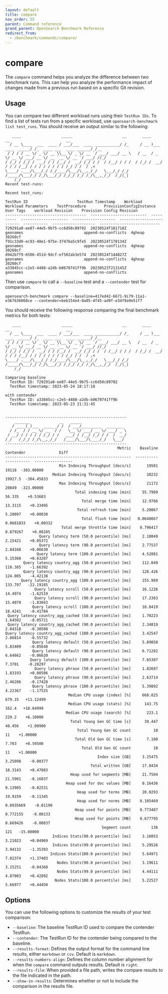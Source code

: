 ```yaml
---
layout: default
title: compare
nav_order: 55
parent: Command reference
grand_parent: OpenSearch Benchmark Reference
redirect_from: 
  - /benchmark/commands/compare/
---
```


<!-- vale off -->
# compare
<!-- vale on -->

The `compare` command helps you analyze the difference between two benchmark runs. This can help you analyze the performance impact of changes made from a previous run based on a specific Git revision. 

## Usage

You can compare two different workload runs using their `TestRun IDs`. To find a list of tests run from a specific workload, use `opensearch-benchmark list test_runs`. You should receive an output similar to the following: 


```
   ____                  _____                      __       ____                  __                         __
  / __ \____  ___  ____ / ___/___  ____ ___________/ /_     / __ )___  ____  _____/ /_  ____ ___  ____ ______/ /__
 / / / / __ \/ _ \/ __ \\__ \/ _ \/ __ `/ ___/ ___/ __ \   / __  / _ \/ __ \/ ___/ __ \/ __ `__ \/ __ `/ ___/ //_/
/ /_/ / /_/ /  __/ / / /__/ /  __/ /_/ / /  / /__/ / / /  / /_/ /  __/ / / / /__/ / / / / / / / / /_/ / /  / ,<
\____/ .___/\___/_/ /_/____/\___/\__,_/_/   \___/_/ /_/  /_____/\___/_/ /_/\___/_/ /_/_/ /_/ /_/\__,_/_/  /_/|_|
    /_/
Recent test-runs:

Recent test_runs:

TestRun ID                      TestRun Timestamp    Workload    Workload Parameters    TestProcedure        ProvisionConfigInstance    User Tags    workload Revision    Provision Config Revision
------------------------------------  -------------------------  ----------  ---------------------  -------------------  -------------------------  -----------  -------------------  ---------------------------
729291a0-ee87-44e5-9b75-cc6d50c89702  20230524T181718Z           geonames                           append-no-conflicts  4gheap                                  30260cf
f91c33d0-ec93-48e1-975e-37476a5c9fe5  20230524T170134Z           geonames                           append-no-conflicts  4gheap                                  30260cf
d942b7f9-6506-451d-9dcf-ef502ab3e574  20230524T144827Z           geonames                           append-no-conflicts  4gheap                                  30260cf
a33845cc-c2e5-4488-a2db-b0670741ff9b  20230523T213145Z           geonames                           append-no-conflicts  

```

Then use `compare` to call a `--baseline` test and a  `--contender` test for comparison.

```
opensearch-benchmark compare --baseline=417ed42-6671-9i79-11a1-e367636068ce --contender=beb154e4-0a05-4f45-ad9f-e34f9a9e51f7
```

You should receive the following response comparing the final benchmark metrics for both tests:

```
   ____                  _____                      __       ____                  __                         __
  / __ \____  ___  ____ / ___/___  ____ ___________/ /_     / __ )___  ____  _____/ /_  ____ ___  ____ ______/ /__
 / / / / __ \/ _ \/ __ \\__ \/ _ \/ __ `/ ___/ ___/ __ \   / __  / _ \/ __ \/ ___/ __ \/ __ `__ \/ __ `/ ___/ //_/
/ /_/ / /_/ /  __/ / / /__/ /  __/ /_/ / /  / /__/ / / /  / /_/ /  __/ / / / /__/ / / / / / / / / /_/ / /  / ,<
\____/ .___/\___/_/ /_/____/\___/\__,_/_/   \___/_/ /_/  /_____/\___/_/ /_/\___/_/ /_/_/ /_/ /_/\__,_/_/  /_/|_|
    /_/

Comparing baseline
  TestRun ID: 729291a0-ee87-44e5-9b75-cc6d50c89702
  TestRun timestamp: 2023-05-24 18:17:18 

with contender
  TestRun ID: a33845cc-c2e5-4488-a2db-b0670741ff9b
  TestRun timestamp: 2023-05-23 21:31:45


------------------------------------------------------
    _______             __   _____
   / ____(_)___  ____ _/ /  / ___/_________  ________
  / /_  / / __ \/ __ `/ /   \__ \/ ___/ __ \/ ___/ _ \
 / __/ / / / / / /_/ / /   ___/ / /__/ /_/ / /  /  __/
/_/   /_/_/ /_/\__,_/_/   /____/\___/\____/_/   \___/
------------------------------------------------------
                                                  Metric    Baseline    Contender               Diff
--------------------------------------------------------  ----------  -----------  -----------------
                        Min Indexing Throughput [docs/s]       19501        19118  -383.00000
                     Median Indexing Throughput [docs/s]       20232      19927.5  -304.45833
                        Max Indexing Throughput [docs/s]       21172        20849  -323.00000
                               Total indexing time [min]     55.7989       56.335    +0.53603
                                  Total merge time [min]     12.9766      13.3115    +0.33495
                                Total refresh time [min]     5.20067      5.20097    +0.00030
                                  Total flush time [min]   0.0648667    0.0681833    +0.00332
                         Total merge throttle time [min]    0.796417     0.879267    +0.08285
               Query latency term (50.0 percentile) [ms]     2.10049      2.15421    +0.05372
               Query latency term (90.0 percentile) [ms]     2.77537      2.84168    +0.06630
              Query latency term (100.0 percentile) [ms]     4.52081      5.15368    +0.63287
        Query latency country_agg (50.0 percentile) [ms]     112.049      110.385    -1.66392
        Query latency country_agg (90.0 percentile) [ms]     128.426      124.005    -4.42138
       Query latency country_agg (100.0 percentile) [ms]     155.989      133.797   -22.19185
             Query latency scroll (50.0 percentile) [ms]     16.1226      14.4974    -1.62519
             Query latency scroll (90.0 percentile) [ms]     17.2383      15.4079    -1.83043
            Query latency scroll (100.0 percentile) [ms]     18.8419      18.4241    -0.41784
 Query latency country_agg_cached (50.0 percentile) [ms]     1.70223      1.64502    -0.05721
 Query latency country_agg_cached (90.0 percentile) [ms]     2.34819      2.04318    -0.30500
Query latency country_agg_cached (100.0 percentile) [ms]     3.42547      2.86814    -0.55732
            Query latency default (50.0 percentile) [ms]     5.89058      5.83409    -0.05648
            Query latency default (90.0 percentile) [ms]     6.71282      6.64662    -0.06620
           Query latency default (100.0 percentile) [ms]     7.65307       7.3701    -0.28297
             Query latency phrase (50.0 percentile) [ms]     1.82687      1.83193    +0.00506
             Query latency phrase (90.0 percentile) [ms]     2.63714      2.46286    -0.17428
            Query latency phrase (100.0 percentile) [ms]     5.39892      4.22367    -1.17525
                            Median CPU usage (index) [%]     668.025       679.15   +11.12499
                            Median CPU usage (stats) [%]      143.75        162.4   +18.64999
                           Median CPU usage (search) [%]       223.1        229.2    +6.10000
                             Total Young Gen GC time [s]      39.447       40.456    +1.00900
                                Total Young Gen GC count          10           11    +1.00000
                               Total Old Gen GC time [s]       7.108        7.703    +0.59500
                                  Total Old Gen GC count          10           11    +1.00000
                                         Index size [GB]     3.25475      3.25098    -0.00377
                                      Total written [GB]     17.8434      18.3143    +0.47083
                             Heap used for segments [MB]     21.7504      21.5901    -0.16037
                           Heap used for doc values [MB]     0.16436      0.13905    -0.02531
                                Heap used for terms [MB]     20.0293      19.9159    -0.11345
                                Heap used for norms [MB]    0.105469    0.0935669    -0.01190
                               Heap used for points [MB]    0.773487     0.772155    -0.00133
                               Heap used for points [MB]    0.677795     0.669426    -0.00837
                                           Segment count         136          121   -15.00000
                     Indices Stats(90.0 percentile) [ms]     3.16053      3.21023    +0.04969
                     Indices Stats(99.0 percentile) [ms]     5.29526      3.94132    -1.35393
                    Indices Stats(100.0 percentile) [ms]     5.64971      7.02374    +1.37403
                       Nodes Stats(90.0 percentile) [ms]     3.19611      3.15251    -0.04360
                       Nodes Stats(99.0 percentile) [ms]     4.44111      4.87003    +0.42892
                      Nodes Stats(100.0 percentile) [ms]     5.22527      5.66977    +0.44450
```

## Options

You can use the following options to customize the results of your test comparison: 

- `--baseline`: The baseline TestRun ID used to compare the contender TestRun.  
- `--contender`: The TestRun ID for the contender being compared to the baseline. 
- `--results-format`: Defines the output format for the command line results, either `markdown` or `csv`. Default is `markdown`.
- `--results-numbers-align`: Defines the column number alignment for when the `compare` command outputs results. Default is `right`.
- `--results-file`: When provided a file path, writes the compare results to the file indicated in the path. 
- `--show-in-results`: Determines whether or not to include the comparison in the results file. 


